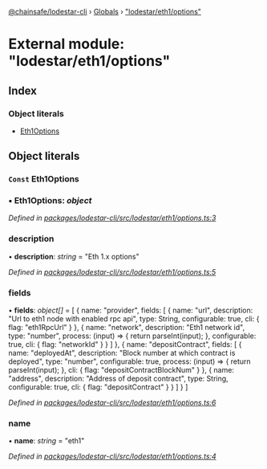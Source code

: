 [@chainsafe/lodestar-cli](../README.md) › [Globals](../globals.md) › ["lodestar/eth1/options"](_lodestar_eth1_options_.md)

# External module: "lodestar/eth1/options"

## Index

### Object literals

* [Eth1Options](_lodestar_eth1_options_.md#const-eth1options)

## Object literals

### `Const` Eth1Options

### ▪ **Eth1Options**: *object*

*Defined in [packages/lodestar-cli/src/lodestar/eth1/options.ts:3](https://github.com/ChainSafe/lodestar/blob/b5860cf/packages/lodestar-cli/src/lodestar/eth1/options.ts#L3)*

###  description

• **description**: *string* = "Eth 1.x options"

*Defined in [packages/lodestar-cli/src/lodestar/eth1/options.ts:5](https://github.com/ChainSafe/lodestar/blob/b5860cf/packages/lodestar-cli/src/lodestar/eth1/options.ts#L5)*

###  fields

• **fields**: *object[]* = [
    {
      name: "provider",
      fields: [
        {
          name: "url",
          description: "Url to eth1 node with enabled rpc api",
          type: String,
          configurable: true,
          cli: {
            flag: "eth1RpcUrl"
          }
        },
        {
          name: "network",
          description: "Eth1 network id",
          type: "number",
          process: (input) => {
            return parseInt(input);
          },
          configurable: true,
          cli: {
            flag: "networkId"
          }
        }
      ]
    },
    {
      name: "depositContract",
      fields: [
        {
          name: "deployedAt",
          description: "Block number at which contract is deployed",
          type: "number",
          configurable: true,
          process: (input) => {
            return parseInt(input);
          },
          cli: {
            flag: "depositContractBlockNum"
          }
        },
        {
          name: "address",
          description: "Address of deposit contract",
          type: String,
          configurable: true,
          cli: {
            flag: "depositContract"
          }
        }
      ]
    }
  ]

*Defined in [packages/lodestar-cli/src/lodestar/eth1/options.ts:6](https://github.com/ChainSafe/lodestar/blob/b5860cf/packages/lodestar-cli/src/lodestar/eth1/options.ts#L6)*

###  name

• **name**: *string* = "eth1"

*Defined in [packages/lodestar-cli/src/lodestar/eth1/options.ts:4](https://github.com/ChainSafe/lodestar/blob/b5860cf/packages/lodestar-cli/src/lodestar/eth1/options.ts#L4)*
